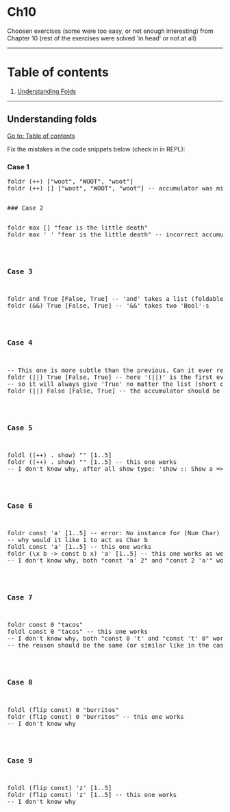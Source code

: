 # Ch10

Choosen exercises (some were too easy, or not enough interesting) from Chapter 10 (rest of the exercises were solved 'in head' or not at all)

---

# Table of contents

1. [Understanding Folds](#understanding-folds)

---

## Understanding folds

[Go to: Table of contents](#table-of-contents)

Fix the mistakes in the code snippets below (check in in REPL):

### Case 1

<pre>
foldr (++) ["woot", "WOOT", "woot"]
foldr (++) [] ["woot", "WOOT", "woot"] -- accumulator was missing
<pre>

### Case 2

<pre>
foldr max [] "fear is the little death"
foldr max ' ' "fear is the little death" -- incorrect accumulator, now it is 'Char' with the lowest possible value for 'Char' (meaningful character in ASCII)
</pre>

### Case 3

<pre>
foldr and True [False, True] -- 'and' takes a list (foldable) of Bools
foldr (&&) True [False, True] -- '&&' takes two 'Bool'-s
</pre>

### Case 4

<pre>
-- This one is more subtle than the previous. Can it ever return a different answer?
foldr (||) True [False, True] -- here '(||)' is the first evaluated argument (first pair),
-- so it will always give 'True' no matter the list (short circuiting of logical-or)
foldr (||) False [False, True] -- the accumulator should be 'False'
</pre>

### Case 5

<pre>
foldl ((++) . show) "" [1..5]
foldr ((++) . show) "" [1..5] -- this one works
-- I don't know why, after all show type: 'show :: Show a => a -> String' so it accepts only single argument, not a pair
</pre>

### Case 6

<pre>
foldr const 'a' [1..5] -- error: No instance for (Num Char) arising from the literal ‘1’
-- why would it like 1 to act as Char b
foldl const 'a' [1..5] -- this one works
foldr (\x b -> const b x) 'a' [1..5] -- this one works as well
-- I don't know why, both "const 'a' 2" and "const 2 'a'" work when typed in ghci
</pre>

### Case 7

<pre>
foldr const 0 "tacos"
foldl const 0 "tacos" -- this one works
-- I don't know why, both "const 0 't' and "const 't' 0" work when typed in ghci
-- the reason should be the same (or similar like in the case above)
</pre>

### Case 8

<pre>
foldl (flip const) 0 "burritos"
foldr (flip const) 0 "burritos" -- this one works
-- I don't know why
</pre>

### Case 9

<pre>
foldl (flip const) 'z' [1..5]
foldr (flip const) 'z' [1..5] -- this one works
-- I don't know why
<pre>
